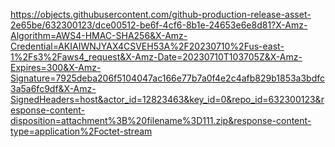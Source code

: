 https://objects.githubusercontent.com/github-production-release-asset-2e65be/632300123/dce00512-be6f-4cf6-8b1e-24653e6e8d81?X-Amz-Algorithm=AWS4-HMAC-SHA256&X-Amz-Credential=AKIAIWNJYAX4CSVEH53A%2F20230710%2Fus-east-1%2Fs3%2Faws4_request&X-Amz-Date=20230710T103705Z&X-Amz-Expires=300&X-Amz-Signature=7925deba206f5104047ac166e77b7a0f4e2c4afb829b1853a3bdfc3a5a6fc9df&X-Amz-SignedHeaders=host&actor_id=12823463&key_id=0&repo_id=632300123&response-content-disposition=attachment%3B%20filename%3D111.zip&response-content-type=application%2Foctet-stream
